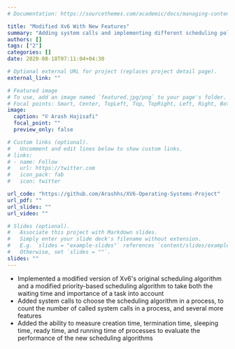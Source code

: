 ```yaml
---
# Documentation: https://sourcethemes.com/academic/docs/managing-content/

title: "Modified Xv6 With New Features"
summary: "Adding system calls and implementing different scheduling policies in Xv6"
authors: []
tags: ["2"]
categories: []
date: 2020-08-18T07:11:04+04:30

# Optional external URL for project (replaces project detail page).
external_link: ""

# Featured image
# To use, add an image named `featured.jpg/png` to your page's folder.
# Focal points: Smart, Center, TopLeft, Top, TopRight, Left, Right, BottomLeft, Bottom, BottomRight.
image:
  caption: "© Arash Hajisafi"
  focal_point: ""
  preview_only: false

# Custom links (optional).
#   Uncomment and edit lines below to show custom links.
# links:
# - name: Follow
#   url: https://twitter.com
#   icon_pack: fab
#   icon: twitter

url_code: "https://github.com/Arashhs/XV6-Operating-Systems-Project"
url_pdf: ""
url_slides: ""
url_video: ""

# Slides (optional).
#   Associate this project with Markdown slides.
#   Simply enter your slide deck's filename without extension.
#   E.g. `slides = "example-slides"` references `content/slides/example-slides.md`.
#   Otherwise, set `slides = ""`.
slides: ""
---
```

- Implemented a modified version of Xv6's original scheduling algorithm and a modified
priority-based scheduling algorithm to take both the waiting time and importance of a task
into account
- Added system calls to choose the scheduling algorithm in a process, to count the number of
called system calls in a process, and several more features
- Added the ability to measure creation time, termination time, sleeping time, ready time, and
running time of processes to evaluate the performance of the new scheduling algorithms